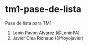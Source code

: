 # tm1-pase-de-lista
Pase de lista para TM1

1. Lenin Pavón Alvarez (@LeninPA)
2. Javier Olea Richaud (@Yoyojavier)
